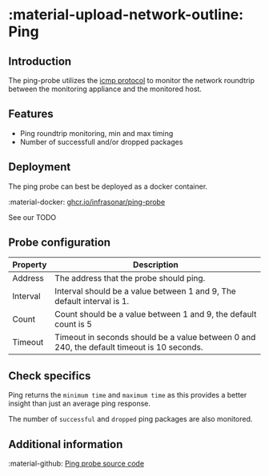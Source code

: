 # :material-upload-network-outline: Ping

## Introduction

The ping-probe utilizes the [icmp protocol](https://en.wikipedia.org/wiki/Ping_(networking_utility)) to monitor the network roundtrip between the monitoring appliance and the monitored host.

## Features

* Ping roundtrip monitoring, min and max timing
* Number of successfull and/or dropped packages

## Deployment

The ping probe can best be deployed as a docker container.

:material-docker: [ghcr.io/infrasonar/ping-probe](ghcr.io/infrasonar/ping-probe)

See our TODO

## Probe configuration

Property | Description
---------|------------------------
Address  | The address that the probe should ping.
Interval | Interval should be a value between 1 and 9, The default interval is 1.
Count    | Count should be a value between 1 and 9, the default count is 5
Timeout  | Timeout in seconds should be a value between 0 and 240, the default timeout is 10 seconds.

## Check specifics

Ping returns the `minimum time` and `maximum time` as this provides a better insight than just an average ping response.

The number of `successful` and `dropped` ping packages are also monitored.

## Additional information

:material-github: [Ping probe source code](https://github.com/infrasonar/ping-probe)